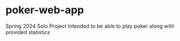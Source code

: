 # poker-web-app
Spring 2024 Solo Project Intended to be able to play poker along with provided statistics
